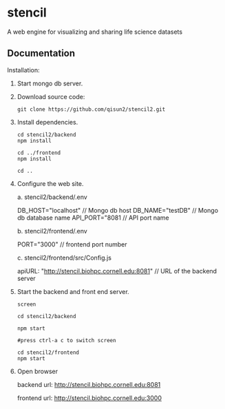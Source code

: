 # stencil
A web engine for visualizing and sharing life science datasets

## Documentation

Installation:

1. Start mongo db server.
   
2. Download source code: 

   ```
   git clone https://github.com/qisun2/stencil2.git
   ```

3. Install dependencies.

   ```
   cd stencil2/backend
   npm install
   
   cd ../frontend
   npm install
   
   cd ..
   ```

4. Configure the web site.

   a. stencil2/backend/.env

   DB_HOST="localhost" // Mongo db host
   DB_NAME="testDB"    // Mongo db database name
   API_PORT="8081          // API port name

   

   b. stencil2/frontend/.env

   PORT="3000"             // frontend port number

   

   c. stencil2/frontend/src/Config.js

   apiURL: "http://stencil.biohpc.cornell.edu:8081"    // URL of the backend server


3. Start the backend and front end server.

   ```
   screen
   
   cd stencil2/backend
   
   npm start
   
   #press ctrl-a c to switch screen
   
   cd stencil2/frontend
   npm start
   ```

4. Open browser

   backend url:  http://stencil.biohpc.cornell.edu:8081

   frontend url: http://stencil.biohpc.cornell.edu:3000